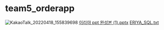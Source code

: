 # team5_orderapp
![KakaoTalk_20220418_155839698](https://user-images.githubusercontent.com/100548156/163768983-53a0ec47-e2c4-4334-b312-eebd6f5726ec.jpg)
[이리야 ppt 완성본 (1).pptx](https://github.com/park0402/team5_orderapp/files/8568821/ppt.1.pptx)
[ERIYA_SQL.txt](https://github.com/park0402/team5_orderapp/files/8568841/ERIYA_SQL.txt)
